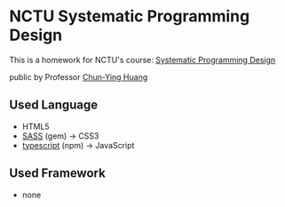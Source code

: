 # NCTU Systematic Programming Design
This is a homework for NCTU's course: [Systematic Programming Design](http://people.cs.nctu.edu.tw/~chuang/courses/softdev/)

public by Professor [Chun-Ying Huang](http://people.cs.nctu.edu.tw/~chuang/)

## Used Language
- HTML5
- [SASS](http://sass-lang.com/) (gem) -> CSS3
- [typescript](https://www.typescriptlang.org/) (npm) -> JavaScript

## Used Framework
- none